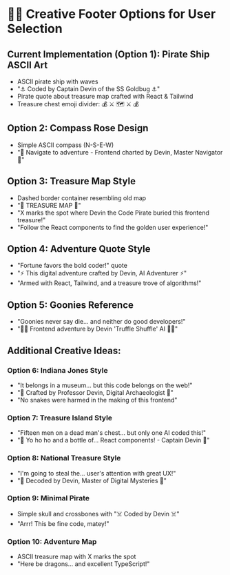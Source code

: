 # 🏴‍☠️ Creative Footer Options for User Selection

## Current Implementation (Option 1): Pirate Ship ASCII Art

- ASCII pirate ship with waves
- "⚓ Coded by Captain Devin of the SS Goldbug ⚓"
- Pirate quote about treasure map crafted with React & Tailwind
- Treasure chest emoji divider: 💰 ⚔️ 🗺️ ⚔️ 💰

## Option 2: Compass Rose Design

- Simple ASCII compass (N-S-E-W)
- "🧭 Navigate to adventure - Frontend charted by Devin, Master Navigator 🧭"

## Option 3: Treasure Map Style

- Dashed border container resembling old map
- "📜 TREASURE MAP 📜"
- "X marks the spot where Devin the Code Pirate buried this frontend treasure!"
- "Follow the React components to find the golden user experience!"

## Option 4: Adventure Quote Style

- "Fortune favors the bold coder!" quote
- "⚡ This digital adventure crafted by Devin, AI Adventurer ⚡"
- "Armed with React, Tailwind, and a treasure trove of algorithms!"

## Option 5: Goonies Reference

- "Goonies never say die... and neither do good developers!"
- "🏴‍☠️ Frontend adventure by Devin 'Truffle Shuffle' AI 🏴‍☠️"

## Additional Creative Ideas:

### Option 6: Indiana Jones Style

- "It belongs in a museum... but this code belongs on the web!"
- "🎩 Crafted by Professor Devin, Digital Archaeologist 🎩"
- "No snakes were harmed in the making of this frontend"

### Option 7: Treasure Island Style

- "Fifteen men on a dead man's chest... but only one AI coded this!"
- "🦜 Yo ho ho and a bottle of... React components! - Captain Devin 🦜"

### Option 8: National Treasure Style

- "I'm going to steal the... user's attention with great UX!"
- "🗽 Decoded by Devin, Master of Digital Mysteries 🗽"

### Option 9: Minimal Pirate

- Simple skull and crossbones with "☠️ Coded by Devin ☠️"
- "Arrr! This be fine code, matey!"

### Option 10: Adventure Map

- ASCII treasure map with X marks the spot
- "Here be dragons... and excellent TypeScript!"
